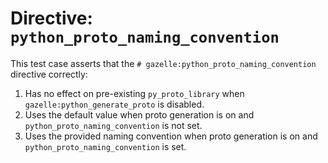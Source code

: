 # Directive: `python_proto_naming_convention`

This test case asserts that the `# gazelle:python_proto_naming_convention` directive
correctly:

1.  Has no effect on pre-existing `py_proto_library` when `gazelle:python_generate_proto` is disabled.
2.  Uses the default value when proto generation is on and `python_proto_naming_convention` is not set.
2.  Uses the provided naming convention when proto generation is on and `python_proto_naming_convention` is set.

[gh-3081]: https://github.com/bazel-contrib/rules_python/issues/3081
